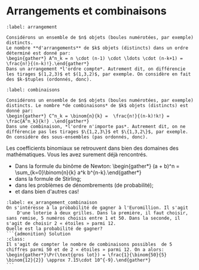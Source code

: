 # Arrangements et combinaisons

````{prf:definition} Arrangements
:label: arrangement

Considérons un ensemble de $n$ objets (boules numérotées, par exemple) distincts.
Le nombre **d'arrangements** de $k$ objets (distincts) dans un ordre déterminé est donné par:
\begin{gather*} A^n_k = n \cdot (n-1) \cdot \ldots \cdot (n-k+1) = \frac{n!}{(n-k)!}.\end{gather*}
Dans un arrangement *l'ordre compte*. Autrement dit, on différencie les tirages $(1,2,3)$ et $(1,3,2)$, par exemple. On considère en fait des $k-$tuples (ordonnés, donc).
````

````{prf:definition} Combinaisons
:label: combinaisons

Considérons un ensemble de $n$ objets (boules numérotées, par exemple) distincts. Le nombre *de combinaisons* de $k$ objets (distincts) est donné par:
\begin{gather*} C^n_k = \binom{n}{k} =  \frac{n!}{(n-k)!k!} = \frac{A^n_k}{k!} .\end{gather*}
Dans une combinaison, *l'ordre n'importe pas*. Autrement dit, on ne différencie pas les tirages $\{1,2,3\}$ et $\{1,3,2\}$, par exemple. On considère des sous-ensembles (pas ordonnés, donc).
````

Les coefficients binomiaux se retrouvent dans bien des domaines des mathématiques. Vous les avez surement déjà rencontrés.
- Dans la formule du binôme de Newton:
\begin{gather*} (a + b)^n = \sum_{k=0}\binom{n}{k} a^k b^{n-k}.\end{gather*}
- dans la formule de Stirling;
- dans les problèmes de dénombrements (de probabilité); 
- et dans bien d'autres cas!

````{prf:example} l'Euromillion
:label: ex_arrangement_combinaison
On s'intéresse à la probabilité de gagner à l'Euromillion. Il s'agit
    D'une loterie à deux grilles. Dans la première, il faut choisir, sans remise, 5 numéros choisis entre 1 et 50. Dans la seconde, il s'agit de choisir 2 « étoiles » parmi 12.
Quelle est la probabilité de gagner? 
```{admonition} Solution
:class:
Il s'agit de compter le nombre de combinaisons possibles  de 5 chiffres parmi 50 et de 2 « étoiles » parmi 12. On a alors:
\begin{gather*}\Pr(\text{gros lot}) = \frac{1}{\binom{50}{5} \binom{12}{2}} \approx 7.15\cdot 10^{-9}.\end{gather*}
```
````
